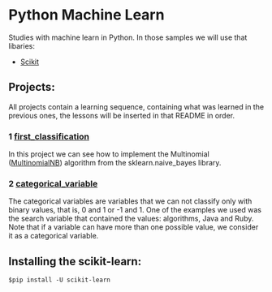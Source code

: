 # Python Machine Learn

Studies with machine learn in Python.
In those samples we will use that libaries:
- [Scikit](https://scikit-learn.org)

## Projects:

All projects contain a learning sequence, containing what was learned in the previous ones, the lessons will be inserted in that README in order.

### 1 [first_classification](https://github.com/gbzarelli/python-machine-learn/tree/master/first_classification)
 In this project we can see how to implement the Multinomial ([MultinomialNB](https://scikit-learn.org/stable/modules/generated/sklearn.naive_bayes.MultinomialNB.html)) algorithm from the sklearn.naive_bayes library. 

### 2 [categorical_variable](https://github.com/gbzarelli/python-machine-learn/tree/master/categorical_variable)
 The categorical variables are variables that we can not classify only with binary values, that is, 0 and 1 or -1 and 1. One of the examples we used was the search variable that contained the values: algorithms, Java and Ruby. Note that if a variable can have more than one possible value, we consider it as a categorical variable.

## Installing the scikit-learn:
    
    $pip install -U scikit-learn
